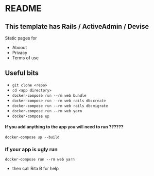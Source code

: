 # README
## This template has Rails / ActiveAdmin / Devise

Static pages for
- Aboout
- Privacy
- Terms of use
## Useful bits
- ```git clone <repo>```
- ```cd <app directory>```
- ```docker-compose run --rm web bundle```
- ```docker-compose run --rm web rails db:create```
- ```docker-compose run --rm web rails db:migrate```
- ```docker-compose run --rm web yarn```
- ```docker-compose up```

#### If you add anything to the app you will need to run ??????
```
docker-compose up --build
````
### If your app is ugly run
```docker-compose run --rm web yarn```
- then call Rita B for help

